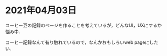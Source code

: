 # 2021年04月03日 


コーヒー豆の記録のページを作ることを考えているが，どんなUI，UXにするか悩み中．


コーヒー記録なんて有り触れているので，なんかおもしろいweb pageにしたい．